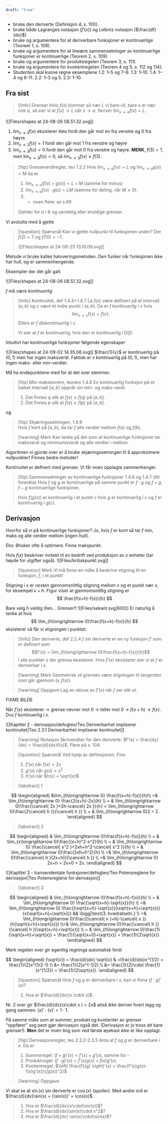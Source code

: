 ```yaml
---
draft: "true"
---
```

- bruke den deriverte (Definisjon 4, s. 100).
- bruke både Lagranges notasjon ($f'(x)$) og Leibniz notasjon ($\frac{df}{dx}$) 
- bruke og argumentere for at deriverbare funksjoner er kontinuerlige (Teorem 1, s. 109).
- bruke og argumentere for at lineære sammensetninger av kontinuerlige funksjoner er kontinuerlige (Teorem 2, s. 109).
- bruke og argumentere for produktregelen (Teorem 3, s. 111).
- bruke og argumentere for kvotientregelen (Teorem 4 og 5, s. 112 og 114).
- Studenten skal kunne regne eksemplene 1.2: 1–5 og 7–9. 1.3: 1–10. 1.4: 1–4 og 6–11. 2.2: 1–3 og 5. 2.3: 1–10.

## Fra sist

> [!info] Grenser
> Hvis $f(x)$ kommer så nær $L$ vi bare vil, bare $x$ er nær nok $a$, så sier vi at $f(x) \longrightarrow  L$ når $x \longrightarrow a$. Skriver $\lim_{x\longrightarrow a}f(x) = L$.   
>

![[Files/shapes at 24-08-26 08.51.32.svg]]
1. $\lim_{x\longrightarrow  1} f(x)$ eksisterer ikke fordi den går mot en fra venstre og 0 fra høyre.
2. $\lim_{x\longrightarrow 2}f(x) = 1$ fordi den går mot 1 fra venstre og høyre
3. $\lim_{x\longrightarrow 3}f(x) = 0$ fordi den går mot 0 fra venstre og høyre. **MERK**, $f(3) = 1$, men $\lim_{x\longrightarrow 3}f(x) = 0$, så $\lim_{x\longrightarrow  3}f(x) \neq f(3)$.

> [!tip] Grenseverdiregler, teo 1.2.2
> Hvis $\lim_{x\longrightarrow a}f(x) = L$ og $\lim_{x\longrightarrow a}g(x) = M$ da er
> 1. $\lim_{x\longrightarrow a}(f(x)+g(x))=L+M$ (samme for minus)
> 2. $\lim_{x\longrightarrow a}f(x)\cdot g(x) =LM$ (samme for deling, når $M \neq0$).
> 3. + noen flere: se s.69
> 
> Gjelder for $a$ i $\mathbb{R}$ og uendelig eller ensidige grenser.

Vi avslutta med å gjette 
> [!question] Spørsmål 
> Kan vi gjette nullpunkt til funksjonen under? Der $f(2)=7$ og $f(10)=-1$.
> 
> ![[Files/shapes at 24-08-25 13.10.09.svg]]

Metode vi bruke kalles halvveringsmetoden. Den funker når funksjonen ikke har hull, og er sammenhengende. 

Eksempler der det går galt

![[Files/shapes at 24-08-26 08.51.32.svg]]

$f$ må være *kontinuerlig*


> [!info] Kontinuitet, def 1.4.4+1.4.7
> La $f(x)$ være definert på et intervall $(a,b)$ og $c$ være et indre punkt i $(a,b)$. Da er $f$ *kontinuerlig* i $c$ hvis $$\lim_{x\longrightarrow  c}f(x) = f(c).$$
> Ellers er $f$ *diskontinuerlig* i $c$.
> 
>Vi sier at $f$ er kontinuerlig, hvis den er kontinuerlig i $D(f)$.

Intuitivt har kontinuerlige funksjoner følgende egenskaper

![[Files/shapes at 24-09-02 14.35.06.svg]]
$\frac{1}{x}$ er kontinuerlig på $(0,1)$ men har ingen maksverdi. Faktisk er $x$ kontinuerlig på $(0,1)$, men har ingen maks- eller min-verdier.

Må ha endepunktene med for at det over stemmer.

> [!tip] Min-maksteorem, teorem 1.4.8 
> En kontinuerlig funksjon på et lukket intervall $[a,b]$ oppnår sin min- og maks-verdi. 
> 1. Det finnes $q$ slik at $f(x)\leq f(q)$ på $[a,b]$.
> 2. Det finnes $p$ slik at $f(x)\geq f(p)$ på $[a,b]$.

og 

> [!tip] Skjæringssetningen, 1.4.9  
> Hvis $f$ kont på $[a,b]$, da tar $f$ alle verdier mellom $f(a)$ og $f(b)$.

> [!warning] Merk 
> Kan tenke på det som at kontinuerlige funksjoner tar maksverdi og minimumsverdi og alle verdier i mellom.

Algoritmen vi gjorde over er å bruke skjæringssetningen til å approksimere nullpunkter! Finnes bedre metoder!

Kontinuitet er definert med grenser. Vi får noen opplagte sammenhenger.

> [!tip] Sammensetninger av kontinuerlige funksjoner 1.4.6 og 1.4.7 (litt forenkla)
> Hvis $f$ og $g$ er kontinuerlige på samme punkt er $f\cdot g$ og $f+g$, $f-g$ kontinuerlige funksjoner. 
> 
> Hvis $f(g(x))$ er kontinuerlig i et punkt $c$ hvis $g$ er kontinuerlig i $c$ og $f$ er kontinuerlig i $g(c)$.



## Derivasjon

Hvorfor så vi på kontinuerlige funksjoner? Jo, hvis $f$ er kont så tar $f$ min, maks og alle verdier mellom (ingen hull).

Eks: Ønsker ofte å optimere. Finne makspunkt.

Hvis $f(x)$ beskriver inntekt til en bedrift ved produksjon av $x$ enheter (tar høyde for utgifter også). 
![[Files/kritiskpunkt.svg]]
> [!question] Merk 
> Vi må finne en måte å beskrive stigning til en funksjon, $f$, i et punkt!

Stigning i $x$ er *nesten* gjennomsnittlig stigning mellom $x$ og et punkt nær $x$, for eksempel $x+h$. Figur viser at gjennomsnittlig stigning er
$$
\frac{f(x+h)-f(x)}{h}
$$

Bare velg $h$ veldig liten... Grenser!!
![[Files/sekant.svg|600]]
Er naturlig å tenke at hvis 
$$
\lim_{h\longrightarrow  0}\frac{f(x+h)-f(x)}{h}
$$
eksisterer så får vi stigningen i punktet.



> [!info] Den deriverte, def 2.2.4
> $f$ sin deriverte er en ny funksjon $f'$ som er definert som
> $$f'(x) = \lim_{h\longrightarrow  0}\frac{f(x+h)-f(x)}{h}$$ 
>i alle punkter $x$ der grensa eksisterer. Hvis $f'(x)$ eksisterer sier vi at $f$ er deriverbar i $x$. 

> [!warning] Merk 
> Geometrisk vil grensen være stigningen til tangenten som går gjennom $(x,f(x))$.

> [!warning] Oppgave 
> Lag en skisse av $f'(x)$ når $f$ ser slik ut.

FIXME BILDE

Når $f'(x)$ eksisterer $\longrightarrow$ grense nevner mot 0 $\longrightarrow$ teller mot 0 $\longrightarrow$ $f(x+h) \longrightarrow f(x)$. Dvs $f$ kontinuerlig i $x$.

![[Kapittel 2 - derivasjon/defogteo/Teo Deriverbarhet impliserer kontinuitet|Teo 2.3.1 Deriverbarhet impliserer kontinuitet]]

> [!warning] Notasjon
> Skrivemåter for den deriverte:
>  $f'(x) = \frac{dy}{dx} = \frac{d}{dx}f(x)$.
> Flere på s. 104.
>  


> [!question] Spørsmål 
> Ved hjelp av definisjonen. Finn 
> 1. $f'(x)$ når $f(x) = 2x$
> 2. $g'(x)$ når $g(x) = x^2$
> 3. $h'(x)$ når $h(x) = \sqrt{x}$


> [!abstract] 1

$$
\begin{aligned} 
 &\lim_{h\longrightarrow   0} \frac{f(x+h)-f(x)}{h}\\
  =& \lim_{h\longrightarrow  0} \frac{2(x+h)-2x}{h}  \\ = & \lim_{h\longrightarrow  0}\frac{\cancel{ 2x }+2h-\cancel{ 2x }}{h} = \lim_{h\longrightarrow  0}\frac{2\cancel{ h }}{\cancel{ h }} \\ = & \lim_{h\longrightarrow  0}2 = 2.
\end{aligned} 
$$

> [!abstract] 2

$$
\begin{aligned} 
  & \lim_{h\longrightarrow   0}\frac{f(x+h)-f(x)}{h} \\ = & \lim_{x\longrightarrow  0}\frac{(x+h)^2-x^2}{h} \\ = & \lim_{h\longrightarrow  0} \frac{\cancel{ x^2 }+2xh+h^2-\cancel{ x^2 }}{h}  \\ = & \lim_{h\longrightarrow  0}\frac{2xh+h^2}{h} \\ =& \lim_{h\longrightarrow  0}\frac{\cancel{ h }(2x+h)}{\cancel{ h }} \\ =& \lim_{h\longrightarrow  0} 2x+h = 2x+0 = 2x.
\end{aligned} 
$$


![[Kapittel 3 - transendentale funksjoner/defogteo/Teo Potensreglene for derivasjon|Teo Potensreglene for derivasjon]]


> [!abstract] 3

$$
\begin{aligned} 
  & \lim_{h\longrightarrow  0}\frac{f(x+h)-f(x)}{h} \\  = & \lim_{h\longrightarrow  0} \frac{\sqrt{x+h}-\sqrt{x}}{h} \\ =& \lim_{h\longrightarrow  0} \frac{(\sqrt{x+h}-\sqrt{x})(\sqrt{x+h}+\sqrt{x})}{x(\sqrt{x+h}+\sqrt{x})} && \bigg|\text{3. kvadratsetn.} \\ =& \lim_{h\longrightarrow  0}\frac{(\cancel{ x }+h)-\cancel{ x }}{h(\sqrt{x+h}+\sqrt{x})} \\=& \lim_{h\longrightarrow  0}\frac{\cancel{ h }}{\cancel{ h }(\sqrt{x+h}+\sqrt{x})} \\  = & \lim_{h\longrightarrow  0}\frac{1}{\sqrt{x+h}+\sqrt{x}} = \frac{1}{\sqrt{x+0}+\sqrt{x}} = \frac{1}{2\sqrt{x}}.
\end{aligned} 
$$

Merk regelen over gir egentlig regninga automatisk fordi

$$
\begin{aligned} 
  (\sqrt{x}) = \frac{d}{dx} \sqrt{x}  & =\frac{d}{dx}x^{1/2} = \frac{1}{2}x^{1/2-1}  \\  &= \frac{1}{2}x^{-1/2} \\ &= \frac{1}{2}\cdot \frac{1}{x^{1/2}} = \frac{1}{2\sqrt{x}}.
\end{aligned} 
$$



> [!question] Spørsmål 
> Hvis $f$ og $g$ er deriverbare i $x$, kan vi finne $(f\cdot g)'(x)?$ 
> 1. Hva er $\frac{d}{dx}(x \cdot x)$.

Nr. 2 over gir $\frac{d}{dx}(x\cdot x ) = 2x$ altså ikke deriver hvert legg og gang sammen: $(x)'\cdot(x)' = 1\cdot1$.

På samme måte som at summer, produkt og kvotienter av grenser "oppfører" seg pent gjør derivasjon også det. (Derivasjon er jo tross alt bare grenser!). **Men** det er noen ting som ved første øyekast ikke er like opplagt.

> [!tip] Derivasjonsregler, teo 2.3.2-2.3.5
> Anta at $f$ og $g$ er deriverbare i $x$. Da er
> 1. Summeregel: $(f+g)'(x) = f'(x)+g'(x)$, samme for -
> 2. Produktregel: $(f \cdot g)'(x) = f'(x)g(x)+f(x)g'(x)$. 
> 3. Kvotientregel: $\left( \frac{f}{g} \right)'(x) = \frac{f'(x)g(x)-f(x)g'(x)}{(g(x))^2}$
>

> [!warning] Oppgave 
> 
Vi skal se at $\sin(x)$ sin deriverte er $\cos(x)$ (spoiler).
Med andre ord er $\frac{d}{dx}\sin(x) = (\sin(x))' = \cos(x)$.
> 1. Hva er  $\frac{d}{dx}(x\cdot\sin(x))$?
> 2. Hva er $\frac{d}{dx}\sin(x)\cdot x^2$?
> 3. Hva er $\frac{d}{dx} \sin(x)\cdot\sin(x)$?
